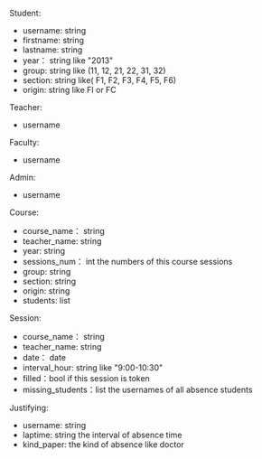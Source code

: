 Student:

  * username: string
  * firstname: string
  * lastname: string
  * year： string like "2013"
  * group: string like (11, 12, 21, 22, 31, 32)
  * section: string like( F1, F2, F3, F4, F5, F6)
  * origin: string like FI or FC

Teacher:

  * username

Faculty:

  * username

Admin:

  * username

Course:

  * course_name： string
  * teacher_name: string
  * year: string 
  * sessions_num： int   the numbers of this course sessions
  * group: string
  * section: string
  * origin: string
  * students: list

Session:

  * course_name： string
  * teacher_name: string
  * date： date
  * interval_hour: string like "9:00-10:30"
  * filled：bool if this session is token
  * missing_students：list the usernames of all absence students

Justifying:

  * username: string 
  * laptime: string the interval of absence time
  * kind_paper: the kind of absence like doctor
